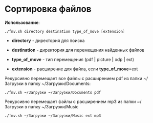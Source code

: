 Сортировка файлов
=================================

**Использование**:

    ./fmv.sh directory destination type_of_move [extension]

 - **directory** - директория для поиска
  
 - **destination** - директория для перемещения найденных файлов
   
 -  **type_of_move** - тип перемещения (pdf | picture | odp | ext)
   
 -  **extension** - расширение для файла, если **type_of_move**=ext

Рекурсивно перемещает все файлы с расширением pdf из папки ~/Загрузки в папку ~/Загрузки/Documents:

    ./fmv.sh ~/Загрузки ~/Загрузки/Documents pdf
 
Рекурсивно перемещает файлы с расширением mp3 из папки ~/Загрузки в папку ~/Загрузки/Music

    ./fmv.sh ~/Загрузки ~/Загрузки/Music ext mp3
